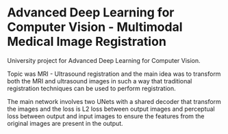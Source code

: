 # Advanced Deep Learning for Computer Vision - Multimodal Medical Image Registration

University project for Advanced Deep Learning for Computer Vision.

Topic was MRI - Ultrasound registration and the main idea was to transform both the MRI and ultrasound images in such a way that traditional registration techniques can be used to perform registration.

The main network involves two UNets with a shared decoder that transform the images and the loss is L2 loss between output images and perceptual loss between output and input images to ensure the features from the original images are present in the output. 
